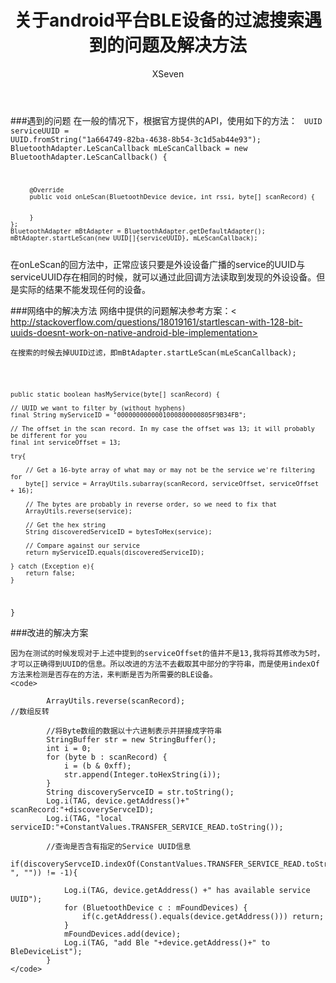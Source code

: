 ﻿---
layout: post
title:  "关于android平台BLE设备的过滤搜索遇到的问题及解决方法"
author: XSeven
tags: site tips-share
---

###遇到的问题
	在一般的情况下，根据官方提供的API，使用如下的方法：
<code>
       UUID serviceUUID = UUID.fromString("1a664749-82ba-4638-8b54-3c1d5ab44e93");
       BluetoothAdapter.LeScanCallback mLeScanCallback = new BluetoothAdapter.LeScanCallback() {
			
	     @Override
	     public void onLeScan(BluetoothDevice device, int rssi, byte[] scanRecord) {
				
				
	     }
	};
	BluetoothAdapter mBtAdapter = BluetoothAdapter.getDefaultAdapter();
	mBtAdapter.startLeScan(new UUID[]{serviceUUID}, mLeScanCallback);
</code>
	在onLeScan的回方法中，正常应该只要是外设设备广播的service的UUID与serviceUUID存在相同的时候，就可以通过此回调方法读取到发现的外设设备。但是实际的结果不能发现任何的设备。

###网络中的解决方法
	网络中提供的问题解决参考方案：< http://stackoverflow.com/questions/18019161/startlescan-with-128-bit-uuids-doesnt-work-on-native-android-ble-implementation>

	在搜索的时候去掉UUID过滤，即mBtAdapter.startLeScan(mLeScanCallback);
<code>

    public static boolean hasMyService(byte[] scanRecord) {

    // UUID we want to filter by (without hyphens)
    final String myServiceID = "0000000000001000800000805F9B34FB";

    // The offset in the scan record. In my case the offset was 13; it will probably be different for you
    final int serviceOffset = 13; 

    try{

        // Get a 16-byte array of what may or may not be the service we're filtering for
        byte[] service = ArrayUtils.subarray(scanRecord, serviceOffset, serviceOffset + 16);

        // The bytes are probably in reverse order, so we need to fix that
        ArrayUtils.reverse(service);

        // Get the hex string
        String discoveredServiceID = bytesToHex(service);

        // Compare against our service
        return myServiceID.equals(discoveredServiceID);

    } catch (Exception e){
        return false;
    }

}
</code>

###改进的解决方案
	
	因为在测试的时候发现对于上述中提到的serviceOffset的值并不是13,我将将其修改为5时，才可以正确得到UUID的信息。所以改进的方法不去截取其中部分的字符串，而是使用indexOf方法来检测是否存在的方法，来判断是否为所需要的BLE设备。
	<code>

			ArrayUtils.reverse(scanRecord);																//数组反转
			
			//将Byte数组的数据以十六进制表示并拼接成字符串
			StringBuffer str = new StringBuffer();
			int i = 0;
			for (byte b : scanRecord) {
				i = (b & 0xff);
				str.append(Integer.toHexString(i));
			}
			String discoveryServceID = str.toString();
			Log.i(TAG, device.getAddress()+" scanRecord:"+discoveryServceID);
			Log.i(TAG, "local serviceID:"+ConstantValues.TRANSFER_SERVICE_READ.toString());
			
			//查询是否含有指定的Service UUID信息
			if(discoveryServceID.indexOf(ConstantValues.TRANSFER_SERVICE_READ.toString().replace("-", "")) != -1){
				
				Log.i(TAG, device.getAddress() +" has available service UUID");
				for (BluetoothDevice c : mFoundDevices) {
					if(c.getAddress().equals(device.getAddress())) return;
				}
				mFoundDevices.add(device);
				Log.i(TAG, "add Ble "+device.getAddress()+" to BleDeviceList");
			}
	</code>
